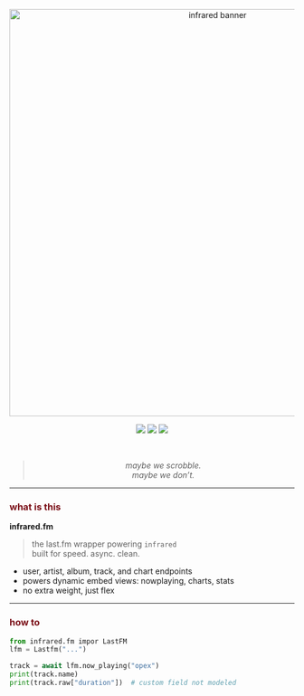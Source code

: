 <p align="center">
  <img src="https://files.catbox.moe/kjr0cd.png" width="720" alt="infrared banner"/>
</p>

<p align="center">
  <img src="https://img.shields.io/badge/module-infrared.fm-7a0f17?style=flat&labelColor=000000" />
  <img src="https://img.shields.io/badge/api-last.fm-7a0f17?style=flat&labelColor=000000" />
  <img src="https://img.shields.io/badge/status-private-7a0f17?style=flat&labelColor=000000" />
</p>

<br>

<blockquote align="center">
  <em>maybe we scrobble.<br>maybe we don’t.</em>
</blockquote>

---

### <span style="color:#7a0f17">what is this</span>

**infrared.fm**  
> the last.fm wrapper powering `infrared`  
> built for speed. async. clean.

- user, artist, album, track, and chart endpoints  
- powers dynamic embed views: nowplaying, charts, stats  
- no extra weight, just flex

---

### <span style="color:#7a0f17">how to</span>

```py
from infrared.fm impor LastFM
lfm = Lastfm("...")

track = await lfm.now_playing("opex")
print(track.name)
print(track.raw["duration"])  # custom field not modeled
